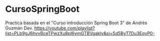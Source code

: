# CursoSpringBoot
Practica basada en el "Curso introducción Spring Boot 3" de Andrés Guzmán Dev.
https://youtube.com/playlist?list=PLb9gJ6hvvBceTPwzXu8pl6ymGTBVgaklv&si=5d5ByT7Du3EqvP0-
